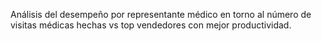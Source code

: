 Análisis del desempeño por representante médico en torno al número de visitas médicas hechas vs top vendedores con mejor productividad.
